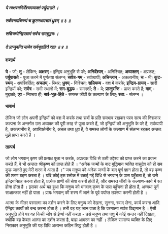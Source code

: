 ##### ये त्वक्षरमनिर्देश्यमव्यक्तं पर्युपासते ।
##### सर्वत्रगमचिन्त्यं च कूटस्थमचलं ध्रुवम् ॥ ३ ॥
##### सन्नियम्येन्द्रियग्रामं सर्वत्र समबुद्धयः ।
##### ते प्राप्नुवन्ति मामेव सर्वभूतहिते रताः ॥ ४ ॥

#### शब्दार्थ

**ये** - जो; **तु** - लेकिन; **अक्षरम्** - इन्द्रिय अनुभूति से परे; **अनिर्देश्यम्** - अनिश्चित; **अव्यक्तम्** - अप्रकट; **पर्युपासते** - पूजा करने में पूर्णतया संलग्न; **सर्वत्र-गम्** - सर्वव्यापी; **अचिन्त्यन्** - अकल्पनीय; **च** - भी; **कूट-स्थम्** - अपरिवर्तित; **अचलम्** - स्थिर; **ध्रुवम्** - निश्चित; **सन्नियम्य** - वश में करके; **इन्द्रिय-ग्रामम्** - सारी इन्द्रियों को; **सर्वत्र** - सभी स्थानों में; **सम-बुद्धयः** - समदर्शी; **ते** - ये; **प्राप्नुवन्ति** - प्राप्त करते हैं; **माम्** - मुझको; **एव** - निश्चय ही; **सर्व-भूत-हिते** - समस्त जीवों के कल्याण के लिए; **रताः** - संलग्न ।

#### भावार्थ

लेकिन जो लोग अपनी इन्द्रियों को वश में करके तथा सबों के प्रति समभाव रखकर परम सत्य की निराकार कल्पना के अन्तर्गत उस अव्यक्त की पूरी तरह से पूजा करते हैं, जो इन्द्रियों की अनुभूति के परे है, सर्वव्यापी है, अकल्पनीय है, अपरिवर्तनीय है, अचल तथा ध्रुव है, वे समस्त लोगों के कल्याण में संलग्न रहकर अन्ततः मुझे प्राप्त करते है ।

#### तात्पर्य

जो लोग भगवान् कृष्ण की प्रत्यक्ष पूजा न करके, अप्रत्यक्ष विधि से उसी उद्देश्य को प्राप्त करने का प्रयत्न करते हैं, वे भी अन्ततः श्रीकृष्ण को प्राप्त होते हैं । “अनेक जन्मों के बाद बुद्धिमान व्यक्ति वासुदेव को ही सब कुछ जानते हुए मेरी शरण में आता है ।” जब मनुष्य को अनेक जन्मों के बाद पूर्ण ज्ञान होता है, तो वह कृष्ण की शरण ग्रहण करता है । यदि कोई इस श्लोक में बताई गई विधि से भगवान् के पास पहुँचता है, तो उसे इन्द्रियनिग्रह करना होता है, प्रत्येक प्राणी की सेवा करनी होती है, और समस्त जीवों के कल्याण-कार्य में रत होना होता है । इसका अर्थ यह हुआ कि मनुष्य को भगवान् कृष्ण के पास पहुँचना ही होता है, अन्यथा पूर्ण साक्षात्कार नहीं हो पाता । प्रायः भगवान् की शरण में जाने के पूर्व पर्याप्त तपस्या करनी होती है ।

आत्मा के भीतर परमात्मा का दर्शन करने के लिए मनुष्य को देखना, सुनना, स्वाद लेना, कार्य करना आदि ऐन्द्रिय कार्यों को बन्द करना होता है । तभी वह यह जान पाता है कि परमात्मा सर्वत्र विद्यमान है । ऐसी अनुभूति होने पर वह किसी जीव से ईर्ष्या नहीं करता - उसे मनुष्य तथा पशु में कोई अन्तर नहीं दिखता, क्योंकि वह केवल आत्मा का दर्शन करता है, बाह्य आवरण का नहीं । लेकिन सामान्य व्यक्ति के लिए निराकार अनुभूति की यह विधि अत्यन्त कठिन सिद्ध होती है ।